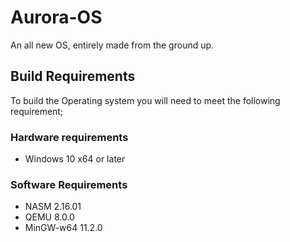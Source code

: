 # Aurora-OS
An all new OS, entirely made from the ground up.

## Build Requirements
To build the Operating system you will need to meet the following requirement;
### Hardware requirements
 - Windows 10 x64 or later
### Software Requirements
 - NASM 2.16.01
 - QEMU 8.0.0
 - MinGW-w64 11.2.0